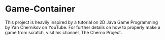 # Game-Container

This project is heavily inspired by a tutorial on 2D Java Game Programming by Yan Chernikov on YouTube. For further details on how to properly make a game from scratch, visit his channel, The Cherno Project.
